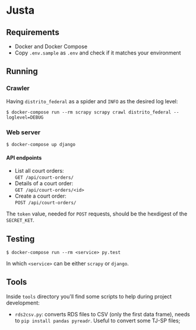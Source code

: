 # Justa

## Requirements

* Docker and Docker Compose
* Copy `.env.sample` as `.env` and check if it matches your environment

## Running

### Crawler

Having `distrito_federal` as a spider and `INFO` as the desired log level:

```console
$ docker-compose run --rm scrapy scrapy crawl distrito_federal --loglevel=DEBUG
```

### Web server

```console
$ docker-compose up django
```

#### API endpoints

* List all court orders:<br>`GET /api/court-orders/`
* Details of a court order:<br>`GET /api/court-orders/<id>`
* Create a court order:<br>`POST /api/court-orders/`

The `token` value, needed for `POST` requests, should be the hexdigest of the `SECRET_KET`.

## Testing

```console
$ docker-compose run --rm <service> py.test
```

In which `<service>` can be either `scrapy` or `django`.


## Tools

Inside `tools` directory you'll find some scripts to help during project
development:

- `rds2csv.py`: converts RDS files to CSV (only the first data frame), needs to
  `pip install pandas pyreadr`. Useful to convert some TJ-SP files;

